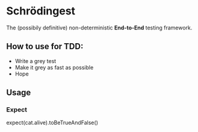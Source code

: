 # Schrödingest
The (possibily definitive) non-deterministic **End-to-End** testing framework.

## How to use for TDD:
  - Write a grey test
  - Make it grey as fast as possible
  - Hope

## Usage
### Expect
expect(cat.alive).toBeTrueAndFalse()

